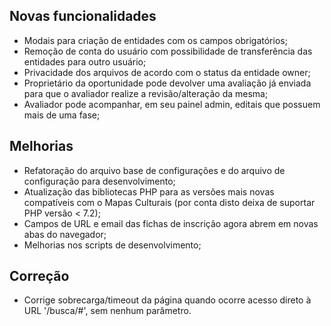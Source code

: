 ## Novas funcionalidades
- Modais para criação de entidades com os campos obrigatórios;
- Remoção de conta do usuário com possibilidade de transferência das entidades para outro usuário;
- Privacidade dos arquivos de acordo com o status da entidade owner;
- Proprietário da oportunidade pode devolver uma avaliação já enviada para que o avaliador realize a revisão/alteração da mesma;
- Avaliador pode acompanhar, em seu painel admin, editais que possuem mais de uma fase;

## Melhorias
- Refatoração do arquivo base de configurações e do arquivo de configuração para desenvolvimento;
- Atualização das bibliotecas PHP para as versões mais novas compatíveis com o Mapas Culturais (por conta disto deixa de suportar PHP versão < 7.2);
- Campos de URL e email das fichas de inscrição agora abrem em novas abas do navegador;
- Melhorias nos scripts de desenvolvimento;

## Correção
- Corrige sobrecarga/timeout da página quando ocorre acesso direto à URL '/busca/#', sem nenhum parâmetro.
